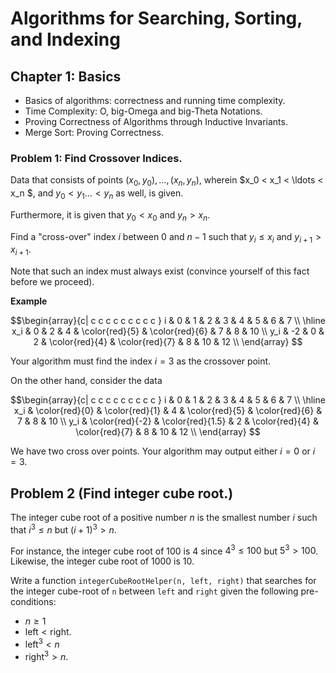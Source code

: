 # Algorithms for Searching, Sorting, and Indexing

## Chapter 1: Basics

- Basics of algorithms: correctness and running time complexity.
- Time Complexity: O, big-Omega and big-Theta Notations.
- Proving Correctness of Algorithms through Inductive Invariants.
- Merge Sort: Proving Correctness.

### Problem 1: Find Crossover Indices.

Data that consists of points
$(x_0, y_0), \ldots, (x_n, y_n)$, wherein $x_0 < x_1 < \ldots < x_n $, and  $y_0 < y_1 \ldots < y_n$ as well, is given.

Furthermore, it is given that $y_0 < x_0$ and $y_n > x_n$.

Find a "cross-over" index $i$ between $0$ and $n-1$ such that $y_i \leq x_i$ and $y_{i+1} > x_{i+1}$.

Note that such an index must always exist (convince yourself of this fact before we proceed).

__Example__

$$\begin{array}{c| c c c c c c c c c }
i & 0 & 1 & 2 & 3 & 4 & 5 & 6 & 7 \\
\hline
x_i & 0 & 2 & 4 & \color{red}{5} & \color{red}{6} & 7 & 8 & 10 \\
y_i & -2 & 0 & 2 & \color{red}{4} & \color{red}{7} & 8 & 10 & 12 \\
\end{array} $$

Your algorithm must find the index $i=3$ as the crossover point.

On the other hand, consider the data

$$\begin{array}{c| c c c c c c c c c }
i & 0 & 1 & 2 & 3 & 4 & 5 & 6 & 7 \\
\hline
x_i & \color{red}{0} & \color{red}{1} & 4 & \color{red}{5} & \color{red}{6} & 7 & 8 & 10 \\
y_i & \color{red}{-2} & \color{red}{1.5} & 2 & \color{red}{4} & \color{red}{7} & 8 & 10 & 12 \\
\end{array} $$

We have two cross over points. Your algorithm may output either $i=0$ or $i=3$.

## Problem 2 (Find integer cube root.)

The integer cube root of a positive number $n$ is the smallest number $i$ such that $i^3 \leq n$ but $(i+1)^3 > n$.

For instance, the integer cube root of $100$ is $4$ since $4^3 \leq 100$ but $5^3 > 100$. Likewise, the integer cube root of $1000$ is $10$.

Write a function `integerCubeRootHelper(n, left, right)` that searches for the integer cube-root of `n` between `left` and `right` given the following pre-conditions:
  - $n \geq 1$
  - $\text{left} < \text{right}$.
  - $\text{left}^3 < n$
  - $\text{right}^3 > n$.
